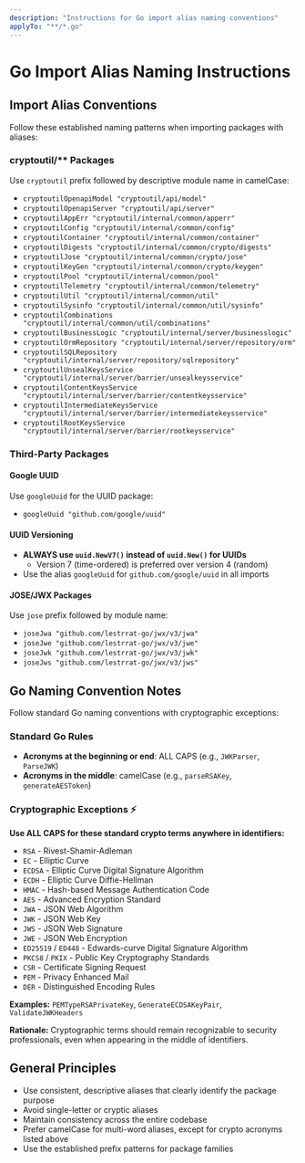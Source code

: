 ```yaml
---
description: "Instructions for Go import alias naming conventions"
applyTo: "**/*.go"
---
```

# Go Import Alias Naming Instructions

## Import Alias Conventions

Follow these established naming patterns when importing packages with aliases:

### cryptoutil/** Packages
Use `cryptoutil` prefix followed by descriptive module name in camelCase:
- `cryptoutilOpenapiModel "cryptoutil/api/model"`
- `cryptoutilOpenapiServer "cryptoutil/api/server"`
- `cryptoutilAppErr "cryptoutil/internal/common/apperr"`
- `cryptoutilConfig "cryptoutil/internal/common/config"`
- `cryptoutilContainer "cryptoutil/internal/common/container"`
- `cryptoutilDigests "cryptoutil/internal/common/crypto/digests"`
- `cryptoutilJose "cryptoutil/internal/common/crypto/jose"`
- `cryptoutilKeyGen "cryptoutil/internal/common/crypto/keygen"`
- `cryptoutilPool "cryptoutil/internal/common/pool"`
- `cryptoutilTelemetry "cryptoutil/internal/common/telemetry"`
- `cryptoutilUtil "cryptoutil/internal/common/util"`
- `cryptoutilSysinfo "cryptoutil/internal/common/util/sysinfo"`
- `cryptoutilCombinations "cryptoutil/internal/common/util/combinations"`
- `cryptoutilBusinessLogic "cryptoutil/internal/server/businesslogic"`
- `cryptoutilOrmRepository "cryptoutil/internal/server/repository/orm"`
- `cryptoutilSQLRepository "cryptoutil/internal/server/repository/sqlrepository"`
- `cryptoutilUnsealKeysService "cryptoutil/internal/server/barrier/unsealkeysservice"`
- `cryptoutilContentKeysService "cryptoutil/internal/server/barrier/contentkeysservice"`
- `cryptoutilIntermediateKeysService "cryptoutil/internal/server/barrier/intermediatekeysservice"`
- `cryptoutilRootKeysService "cryptoutil/internal/server/barrier/rootkeysservice"`

### Third-Party Packages


#### Google UUID
Use `googleUuid` for the UUID package:
- `googleUuid "github.com/google/uuid"`

#### UUID Versioning
- **ALWAYS use `uuid.NewV7()` instead of `uuid.New()` for UUIDs**
	- Version 7 (time-ordered) is preferred over version 4 (random)
- Use the alias `googleUuid` for `github.com/google/uuid` in all imports

#### JOSE/JWX Packages
Use `jose` prefix followed by module name:
- `joseJwa "github.com/lestrrat-go/jwx/v3/jwa"`
- `joseJwe "github.com/lestrrat-go/jwx/v3/jwe"`
- `joseJwk "github.com/lestrrat-go/jwx/v3/jwk"`
- `joseJws "github.com/lestrrat-go/jwx/v3/jws"`

## Go Naming Convention Notes

Follow standard Go naming conventions with cryptographic exceptions:

### Standard Go Rules
- **Acronyms at the beginning or end**: ALL CAPS (e.g., `JWKParser`, `ParseJWK`)
- **Acronyms in the middle**: camelCase (e.g., `parseRSAKey`, `generateAESToken`)

### Cryptographic Exceptions ⚡
**Use ALL CAPS for these standard crypto terms anywhere in identifiers:**
- `RSA` - Rivest-Shamir-Adleman
- `EC` - Elliptic Curve  
- `ECDSA` - Elliptic Curve Digital Signature Algorithm
- `ECDH` - Elliptic Curve Diffie-Hellman
- `HMAC` - Hash-based Message Authentication Code
- `AES` - Advanced Encryption Standard
- `JWA` - JSON Web Algorithm
- `JWK` - JSON Web Key
- `JWS` - JSON Web Signature
- `JWE` - JSON Web Encryption
- `ED25519` / `ED448` - Edwards-curve Digital Signature Algorithm
- `PKCS8` / `PKIX` - Public Key Cryptography Standards
- `CSR` - Certificate Signing Request
- `PEM` - Privacy Enhanced Mail
- `DER` - Distinguished Encoding Rules

**Examples:** `PEMTypeRSAPrivateKey`, `GenerateECDSAKeyPair`, `ValidateJWKHeaders`

**Rationale:** Cryptographic terms should remain recognizable to security professionals, even when appearing in the middle of identifiers.

## General Principles

- Use consistent, descriptive aliases that clearly identify the package purpose
- Avoid single-letter or cryptic aliases
- Maintain consistency across the entire codebase
- Prefer camelCase for multi-word aliases, except for crypto acronyms listed above
- Use the established prefix patterns for package families
